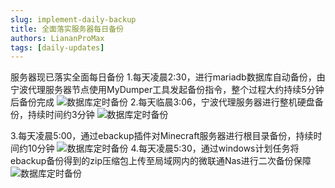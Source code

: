```yaml
---
slug: implement-daily-backup
title: 全面落实服务器每日备份
authors: LiananProMax
tags: [daily-updates]
---
```


服务器现已落实全面每日备份
1.每天凌晨2:30，进行mariadb数据库自动备份，由宁波代理服务器节点使用MyDumper工具发起备份指令，整个过程大约持续5分钟后备份完成
![数据库定时备份](https://vip.123pan.cn/1815896253/ImagesBed/implement-daily-backup-01.png)
2.每天临晨3:06，宁波代理服务器进行整机硬盘备份，持续时间约3分钟
![数据库定时备份](https://vip.123pan.cn/1815896253/ImagesBed/implement-daily-backup-02.png)
<!-- truncate -->
3.每天凌晨5:00，通过ebackup插件对Minecraft服务器进行根目录备份，持续时间约10分钟
![数据库定时备份](https://vip.123pan.cn/1815896253/ImagesBed/implement-daily-backup-03.png)
4.每天凌晨5:30，通过windows计划任务将ebackup备份得到的zip压缩包上传至局域网内的微联通Nas进行二次备份保障
![数据库定时备份](https://vip.123pan.cn/1815896253/ImagesBed/implement-daily-backup-04.png)